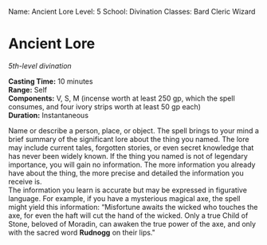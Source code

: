 Name: Ancient Lore
Level: 5
School: Divination
Classes: Bard
         Cleric
         Wizard

# Ancient Lore 
_5th-level divination_ 

**Casting Time:** 10 minutes    
**Range:** Self    
**Components:** V, S, M (incense worth at least 250 gp, which the spell consumes, and four ivory strips worth at least 50 gp each)    
**Duration:** Instantaneous 

Name or describe a person, place, or object. The spell brings to your mind a brief summary of the significant lore about the thing you named. The lore may include current tales, forgotten stories, or even secret knowledge that has never been widely known. If the thing you named is not of legendary importance, you will gain no information. The more information you already have about the thing, the more precise and detailed the information you receive is.    
The information you learn is accurate but may be expressed in figurative language. For example, if you have a mysterious magical axe, the spell might yield this information: “Misfortune awaits the wicked who touches the axe, for even the haft will cut the hand of the wicked. Only a true Child of Stone, beloved of Moradin, can awaken the true power of the axe, and only with the sacred word **Rudnogg** on their lips."